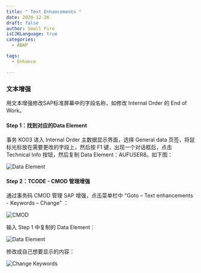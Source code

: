 ```yaml
---
title: " Text Enhancements "
date: 2020-12-26
draft: false
author: Small Fire
isCJKLanguage: true
categories: 
  - ABAP

tags: 
  - Enhance

---
```


### 文本增强

用文本增强修改SAP标准屏幕中的字段名称，如修改 Internal Order 的 End of Work。

#### Step 1：找到对应的Data Element

事务 KO03 进入 Internal Order 主数据显示界面，选择 General data 页签，将鼠标光标放在需要更改的字段上，然后按 F1 键，出现一个对话框后，点击Technical Info 按钮，然后复制 Data Element：AUFUSER8。如下图：

![Data Element](/images/ABAP/ABAP_Text_Enhance_00.png)

#### Step 2：TCODE - CMOD 管理增强

通过事务码 CMOD 管理 SAP 增强，点击菜单栏中 "Goto – Text enhancements - Keywords – Change" ：

![CMOD](/images/ABAP/ABAP_Text_Enhance_01.png)

输入 Step 1 中复制的 Data Element：

![Data Element](/images/ABAP/ABAP_Text_Enhance_02.png)

修改成自己想要显示的内容：

![Change Keywords](/images/ABAP/ABAP_Text_Enhance_03.png)

